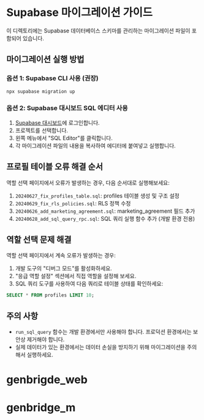 # Supabase 마이그레이션 가이드

이 디렉토리에는 Supabase 데이터베이스 스키마를 관리하는 마이그레이션 파일이 포함되어 있습니다.

## 마이그레이션 실행 방법

### 옵션 1: Supabase CLI 사용 (권장)

```bash
npx supabase migration up
```

### 옵션 2: Supabase 대시보드 SQL 에디터 사용

1. [Supabase 대시보드](https://app.supabase.com/)에 로그인합니다.
2. 프로젝트를 선택합니다.
3. 왼쪽 메뉴에서 "SQL Editor"를 클릭합니다.
4. 각 마이그레이션 파일의 내용을 복사하여 에디터에 붙여넣고 실행합니다.

## 프로필 테이블 오류 해결 순서

역할 선택 페이지에서 오류가 발생하는 경우, 다음 순서대로 실행해보세요:

1. `20240627_fix_profiles_table.sql`: profiles 테이블 생성 및 구조 설정
2. `20240629_fix_rls_policies.sql`: RLS 정책 수정
3. `20240626_add_marketing_agreement.sql`: marketing_agreement 필드 추가
4. `20240628_add_sql_query_rpc.sql`: SQL 쿼리 실행 함수 추가 (개발 환경 전용)

## 역할 선택 문제 해결

역할 선택 페이지에서 계속 오류가 발생하는 경우:

1. 개발 도구의 "디버그 모드"를 활성화하세요.
2. "응급 역할 설정" 섹션에서 직접 역할을 설정해 보세요.
3. SQL 쿼리 도구를 사용하여 다음 쿼리로 테이블 상태를 확인하세요:

```sql
SELECT * FROM profiles LIMIT 10;
```

## 주의 사항

- `run_sql_query` 함수는 개발 환경에서만 사용해야 합니다. 프로덕션 환경에서는 보안상 제거해야 합니다.
- 실제 데이터가 있는 환경에서는 데이터 손실을 방지하기 위해 마이그레이션을 주의해서 실행하세요.
# genbrigde_web
# genbridge_m
